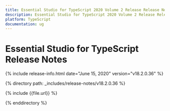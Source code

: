 ```yaml
---
title: Essential Studio for TypeScript 2020 Volume 2 Release Release Notes  
description: Essential Studio for TypeScript 2020 Volume 2 Release Release Notes  
platform: TypeScript
documentation: ug
---
```


# Essential Studio for TypeScript  Release Notes  

{% include release-info.html date="June 15, 2020"  version="v18.2.0.36" %} 


{% directory path: _includes/release-notes/v18.2.0.36 %}

{% include {{file.url}} %}

{% enddirectory %}